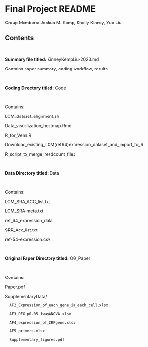 # Final Project README

Group Members: Joshua M. Kemp, Shelly Kinney, Yue Liu

## Contents

&nbsp;

**Summary file titled:** KinneyKempLiu-2023.md
&nbsp;

   Contains paper summary, coding workflow, results

&nbsp;

**Coding Directory titled:** Code

&nbsp;

   Contains:
   
   
   LCM_dataset_alignment.sh
   
   Data_visualization_heatmap.Rmd
   
   R_for_Venn.R
   
   Download_existing_LCM(ref64)expression_dataset_and_import_to_R
   
   R_script_to_merge_readcount_files
   
      
&nbsp;

**Data Directory titled:** Data

&nbsp;

   Contains:
   
   LCM_SRA_ACC_list.txt
      
   LCM_SRA-meta.txt
      
   ref_64_expression_data
      
   SRR_Acc_list.txt
   
   ref-54-expression.csv
      
      
&nbsp;

**Original Paper Directory titled:** OG_Paper

&nbsp;

   Contains: 

   Paper.pdf

   SupplementaryData/
      
      AF2_Expression_of_each_gene_in_each_cell.xlsx
      
      AF3_DEG_p0.05_1wayANOVA.xlsx
      
      AF4_expression_of_CRPgene.xlsx
      
      AF5_primers.xlsx
      
      Supplementary_figures.pdf


